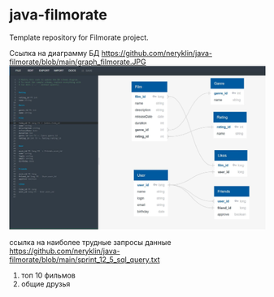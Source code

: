 # java-filmorate
Template repository for Filmorate project.

Ссылка на диаграмму БД
https://github.com/neryklin/java-filmorate/blob/main/graph_filmorate.JPG
![alt text](https://github.com/neryklin/java-filmorate/blob/main/graph_filmorate.JPG)

ссылка на наиболее трудные запросы данные
https://github.com/neryklin/java-filmorate/blob/main/sprint_12_5_sql_query.txt
1. топ 10 фильмов
2. общие друзья
   

